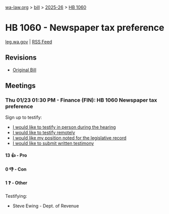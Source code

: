 [wa-law.org](/) > [bill](/bill/) > [2025-26](/bill/2025-26/) > [HB 1060](/bill/2025-26/hb/1060/)

# HB 1060 - Newspaper tax preference
[leg.wa.gov](https://app.leg.wa.gov/billsummary?BillNumber=1060&Year=2025&Initiative=false) | [RSS Feed](./rss.xml)

## Revisions
* [Original Bill](1/)

## Meetings
### Thu 01/23 01:30 PM - Finance (FIN): HB 1060 Newspaper tax preference
Sign up to testify:
* [I would like to testify in person during the hearing](https://app.leg.wa.gov/csi/Testifier/Add?chamber=House&mId=32445&aId=161420&caId=24872&tId=1)
* [I would like to testify remotely](https://app.leg.wa.gov/csi/Testifier/Add?chamber=House&mId=32445&aId=161420&caId=24872&tId=2)
* [I would like my position noted for the legislative record](https://app.leg.wa.gov/csi/Testifier/Add?chamber=House&mId=32445&aId=161420&caId=24872&tId=3)
* [I would like to submit written testimony](https://app.leg.wa.gov/csi/Testifier/Add?chamber=House&mId=32445&aId=161420&caId=24872&tId=4)

#### 13 👍 - Pro

#### 0 👎 - Con

#### 1 ❓ - Other
Testifying:
* Steve Ewing - Dept. of Revenue
